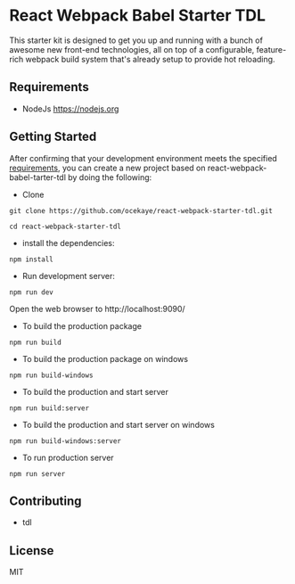 # React Webpack Babel Starter TDL
This starter kit is designed to get you up and running with a bunch of awesome new front-end technologies, all on top of a configurable, feature-rich webpack build system that's already setup to provide hot reloading.

## Requirements
* NodeJs https://nodejs.org

## Getting Started
After confirming that your development environment meets the specified [requirements](#requirements), you can create a new project based on react-webpack-babel-tarter-tdl by doing the following:

* Clone 

```
git clone https://github.com/ocekaye/react-webpack-starter-tdl.git
```

```
cd react-webpack-starter-tdl
```

* install the dependencies:

```
npm install
```

* Run development server:

```
npm run dev
```

Open the web browser to http://localhost:9090/

* To build the production package

```
npm run build
```

* To build the production package on windows

```
npm run build-windows
```

* To build the production and start server

```
npm run build:server
```

* To build the production and start server on windows

```
npm run build-windows:server
```

* To run production server

```
npm run server
```
## Contributing
* tdl

## License
MIT